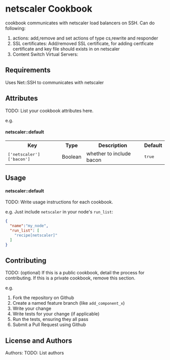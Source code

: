 netscaler Cookbook
======================
 cookbook communicates with netscaler load balancers on SSH.
 Can do following:
 1) actions: add,remove and set actions of type cs,rewrite and responder
 2) SSL certificates: Add/removed SSL certificate, for adding certficate certificate and key file should exists in on netscaler
 3) Content Switch Virtual Servers:
 

Requirements
------------
Uses Net::SSH to communicates with netscaler

Attributes
----------
TODO: List your cookbook attributes here.

e.g.
#### netscaler::default
<table>
  <tr>
    <th>Key</th>
    <th>Type</th>
    <th>Description</th>
    <th>Default</th>
  </tr>
  <tr>
    <td><tt>['netscaler']['bacon']</tt></td>
    <td>Boolean</td>
    <td>whether to include bacon</td>
    <td><tt>true</tt></td>
  </tr>
</table>

Usage
-----
#### netscaler::default
TODO: Write usage instructions for each cookbook.

e.g.
Just include `netscaler` in your node's `run_list`:

```json
{
  "name":"my_node",
  "run_list": [
    "recipe[netscaler]"
  ]
}
```

Contributing
------------
TODO: (optional) If this is a public cookbook, detail the process for contributing. If this is a private cookbook, remove this section.

e.g.
1. Fork the repository on Github
2. Create a named feature branch (like `add_component_x`)
3. Write your change
4. Write tests for your change (if applicable)
5. Run the tests, ensuring they all pass
6. Submit a Pull Request using Github

License and Authors
-------------------
Authors: TODO: List authors
